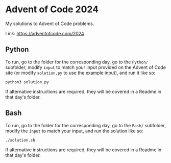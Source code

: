 # Advent of Code 2024

My solutions to Advent of Code problems.

Link: <https://adventofcode.com/2024>


## Python

To run, go to the folder for the corresponding day,
go to the `Python/` subfolder,
modify `input` to match your input provided on the
Advent of Code site (or modify `solution.py` to use
the example input), and run it like so:

```
python3 solution.py
```

If alternative instructions are required, they will be
covered in a Readme in that day's folder.


## Bash

To run, go to the folder for the corresponding day,
go to the `Bash/` subfolder,
modify the `input` to match your input, and run
the solution like so:

```
./solution.sh
```

If alternative instructions are required, they will be
covered in a Readme in that day's folder.
